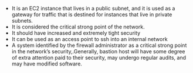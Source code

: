 - It is an EC2 instance that lives in a public subnet, and it is used as a gateway for traffic that is destined for instances that live in private subnets.
- It is considered the critical strong point of the network.
- It should have increased and extremely tight security
- It can be used as an access point to ssh into an internal network
- A system identified by the firewall administrator as a critical strong point in the network’s security,.Generally, bastion host will have some degree of extra attention paid to their security, may undergo regular audits, and may have modified software.
